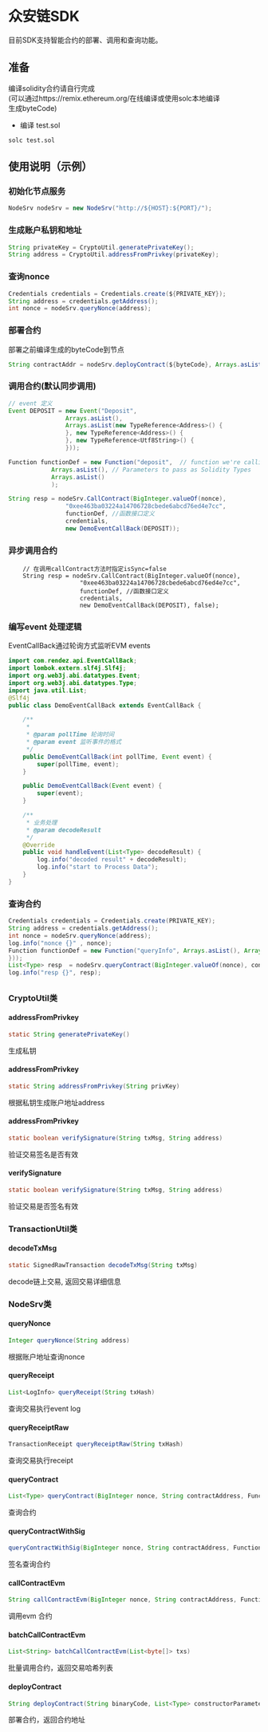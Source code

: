 # 众安链SDK
目前SDK支持智能合约的部署、调用和查询功能。

## 准备
编译solidity合约请自行完成<br/>
(可以通过https://remix.ethereum.org/在线编译或使用solc本地编译<br/>
生成byteCode)
+ 编译 test.sol
``` shell
solc test.sol
```

## 使用说明（示例）
### 初始化节点服务
``` java
NodeSrv nodeSrv = new NodeSrv("http://${HOST}:${PORT}/");
```

### 生成账户私钥和地址
``` java 
String privateKey = CryptoUtil.generatePrivateKey();
String address = CryptoUtil.addressFromPrivkey(privateKey);
```
### 查询nonce 

``` java
Credentials credentials = Credentials.create(${PRIVATE_KEY});
String address = credentials.getAddress();
int nonce = nodeSrv.queryNonce(address);
```
### 部署合约
部署之前编译生成的byteCode到节点
``` java
String contractAddr = nodeSrv.deployContract(${byteCode}, Arrays.asList(), credentials, BigInteger.valueOf(nonce));
```

### 调用合约(默认同步调用)
``` java
// event 定义
Event DEPOSIT = new Event("Deposit", 
                Arrays.asList(), 
                Arrays.asList(new TypeReference<Address>() {
                }, new TypeReference<Address>() {
                }, new TypeReference<Utf8String>() {
                }));

Function functionDef = new Function("deposit",  // function we're calling
            Arrays.asList(), // Parameters to pass as Solidity Types
            Arrays.asList()
            );

String resp = nodeSrv.CallContract(BigInteger.valueOf(nonce),
                "0xee463ba03224a14706728cbede6abcd76ed4e7cc",
                functionDef, //函数接口定义
                credentials,
                new DemoEventCallBack(DEPOSIT));
```
### 异步调用合约
```
    // 在调用callContract方法时指定isSync=false
    String resp = nodeSrv.CallContract(BigInteger.valueOf(nonce),
                    "0xee463ba03224a14706728cbede6abcd76ed4e7cc",
                    functionDef, //函数接口定义
                    credentials,
                    new DemoEventCallBack(DEPOSIT), false);
```
### 编写event 处理逻辑
EventCallBack通过轮询方式监听EVM events
``` java
import com.rendez.api.EventCallBack;
import lombok.extern.slf4j.Slf4j;
import org.web3j.abi.datatypes.Event;
import org.web3j.abi.datatypes.Type;
import java.util.List;
@Slf4j
public class DemoEventCallBack extends EventCallBack {

    /**
     * 
     * @param pollTime 轮询时间
     * @param event 监听事件的格式
     */
    public DemoEventCallBack(int pollTime, Event event) {
        super(pollTime, event);
    }

    public DemoEventCallBack(Event event) {
        super(event);
    }

    /**
     * 业务处理
     * @param decodeResult
     */
    @Override
    public void handleEvent(List<Type> decodeResult) {
        log.info("decoded result" + decodeResult);
        log.info("start to Process Data");
    }
}
```

### 查询合约
``` java
Credentials credentials = Credentials.create(PRIVATE_KEY);
String address = credentials.getAddress();
int nonce = nodeSrv.queryNonce(address);
log.info("nonce {}" , nonce);
Function functionDef = new Function("queryInfo", Arrays.asList(), Arrays.asList(new TypeReference<Utf8String>() {
}));
List<Type> resp  = nodeSrv.queryContract(BigInteger.valueOf(nonce), contractAddress, functionDef, credentials);
log.info("resp {}", resp);
```



## 
### CryptoUtil类
#### addressFromPrivkey
```java
static String generatePrivateKey()
```
生成私钥

#### addressFromPrivkey
```java
static String addressFromPrivkey(String privKey)
```
根据私钥生成账户地址address

#### addressFromPrivkey
```java
static boolean verifySignature(String txMsg, String address)
```
验证交易签名是否有效

#### verifySignature
```java
static boolean verifySignature(String txMsg, String address)
```
验证交易是否签名有效

### TransactionUtil类
#### decodeTxMsg
```java
static SignedRawTransaction decodeTxMsg(String txMsg)
```
decode链上交易, 返回交易详细信息

### NodeSrv类
#### queryNonce
```java
Integer queryNonce(String address)
```
根据账户地址查询nonce

#### queryReceipt
```java
List<LogInfo> queryReceipt(String txHash)
```
查询交易执行event log

#### queryReceiptRaw
```java
TransactionReceipt queryReceiptRaw(String txHash)
```
查询交易执行receipt

#### queryContract
```java
List<Type> queryContract(BigInteger nonce, String contractAddress, Function function, Credentials credential)
```
查询合约

#### queryContractWithSig
```java
queryContractWithSig(BigInteger nonce, String contractAddress, Function function, Sign.SignatureData sig)
```
签名查询合约

#### callContractEvm
```java
String callContractEvm(BigInteger nonce, String contractAddress, Function function, Credentials credential, EventCallBack callBack, boolean isSyncCall)
```
调用evm 合约

#### batchCallContractEvm
```java
List<String> batchCallContractEvm(List<byte[]> txs)
```
批量调用合约，返回交易哈希列表

#### deployContract
```java
String deployContract(String binaryCode, List<Type> constructorParameters, Credentials credentials, BigInteger nonce)
```
部署合约，返回合约地址

